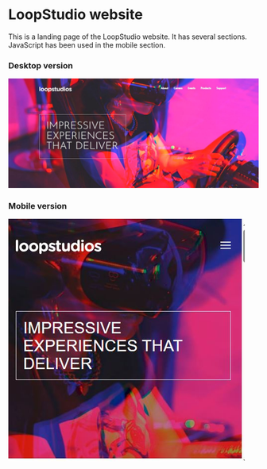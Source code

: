 
# LoopStudio website
This is a landing page of the LoopStudio website. It has several sections. JavaScript has been used in the mobile section.

### Desktop version
<img src="../all-project-assets/loopstudios/images/loopstuido_desktop.JPG">

### Mobile version
<img src="../all-project-assets/loopstudios/images/loopstudio_mobile.JPG">
